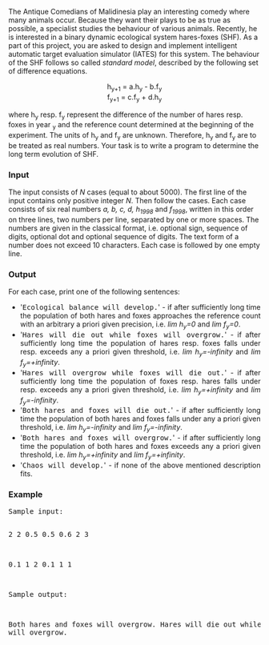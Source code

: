 <p>The Antique Comedians of Malidinesia play an interesting comedy
where many animals occur. Because they want their plays to be as true as
possible, a specialist studies the behaviour of various animals.
Recently, he is interested in a binary dynamic ecological
system hares-foxes (SHF). As a part of this project, you are asked to design
and implement intelligent automatic target evaluation simulator
(IATES) for this system. The behaviour of the SHF follows so
called <i>standard model</i>, described by the following set of
difference equations.

</p><p align="Center">
h<sub>y+1</sub> = a.h<sub>y</sub> - b.f<sub>y</sub>
<br>f<sub>y+1</sub> = c.f<sub>y</sub> + d.h<sub>y</sub>

</p><p>where h<sub>y</sub> resp. f<sub>y</sub> represent the difference of the
number of hares resp. foxes in year <sub>y</sub> and the reference count
determined at the beginning of the experiment. The units of h<sub>y</sub>
and f<sub>y</sub> are unknown. Therefore, h<sub>y</sub> and f<sub>y</sub>
are to be treated as real numbers.
Your task is to write a program to determine the long term evolution of SHF.


</p><h3>Input</h3>

<p>The input consists of <var>N</var> cases (equal to about 5000). The first line of the input
contains only positive integer <var>N</var>. Then follow the cases.
Each case consists of six real numbers <var>a, b, c, d,
h<sub>1998</sub></var> and <var>f<sub>1998</sub></var>,
written in this order on three lines, two numbers per line, separated
by one or more spaces. The numbers are given in the classical format,
i.e. optional sign, sequence of digits, optional dot and optional
sequence of digits. The text form of a number
does not exceed 10 characters. Each case is followed by one empty line.


</p><h3>Output</h3>
<p>
For each case, print one of the following sentences:
</p>
<div align="justify"><ul>

<li> '<tt>Ecological balance will develop.</tt>' -
if after sufficiently long time the population of both hares and foxes 
approaches the reference count with an arbitrary a priori given
precision, i.e. <var>lim h<sub>y</sub>=0</var> and <var>lim
f<sub>y</sub>=0</var>.

</li><li>'<tt>Hares will die out while foxes will overgrow.</tt>' -
if after sufficiently long time the population of hares resp. foxes 
falls under resp. exceeds any a priori given threshold, i.e.
<var>lim h<sub>y</sub>=-infinity</var> and
<var>lim f<sub>y</sub>=+infinity</var>.

</li><li>'<tt>Hares will overgrow while foxes will die out.</tt>' -
if after sufficiently long time the population of foxes resp. hares
falls under resp. exceeds any a priori given threshold, i.e.
<var>lim h<sub>y</sub>=+infinity</var> and
<var>lim f<sub>y</sub>=-infinity</var>.

</li><li>'<tt>Both hares and foxes will die out.</tt>' -
if after sufficiently long time the population of both hares and foxes
falls under any a priori given threshold, i.e.
<var>lim h<sub>y</sub>=-infinity</var> and
<var>lim f<sub>y</sub>=-infinity</var>.

</li><li>'<tt>Both hares and foxes will overgrow.</tt>' -
if after sufficiently long time the population of both hares and foxes
exceeds any a priori given threshold, i.e.
<var>lim h<sub>y</sub>=+infinity</var> and
<var>lim f<sub>y</sub>=+infinity</var>.

</li><li>'<tt>Chaos will develop.</tt>' - if none of the above mentioned 
description fits.

</li></ul></div>


<h3>Example</h3>
<pre>Sample input:

2
2 0.5
0.5 0.6
2 3

0.1 1 
2 0.1
1 1

Sample output:

Both hares and foxes will overgrow.
Hares will die out while foxes will overgrow.
</pre>
